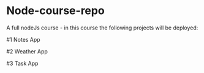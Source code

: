 # Node-course-repo
A full nodeJs course - in this course the following projects will be deployed:

#1 Notes App

#2 Weather App

#3 Task App
